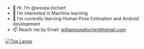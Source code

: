 - 👋 Hi, I’m @wsvea-lochert
- 👀 I’m interested in Machine learning
- 🌱 I’m currently learning Human Pose Estimation and Android development
- 📫 Reach me by Email: williamsvealochert@gmail.com

[![Top Langs](https://github-readme-stats.vercel.app/api/top-langs/?username=wsvea-lochert&hide=html&theme=prussian)](https://github.com/wsvea-lochert/github-readme-stats)




<!-- - 💞️ I’m looking to collaborate on stuff-->

<!---
wsvea-lochert/wsvea-lochert is a ✨ special ✨ repository because its `README.md` (this file) appears on your GitHub profile.
You can click the Preview link to take a look at your changes.
--->
